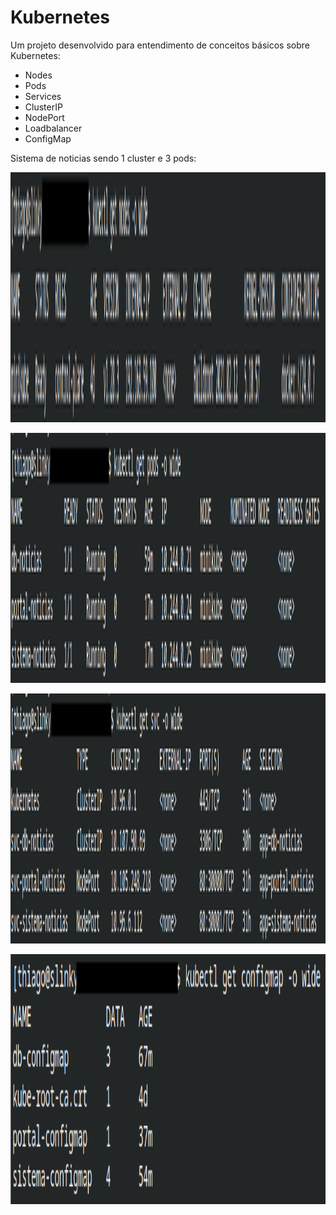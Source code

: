 # Kubernetes

Um projeto desenvolvido para entendimento de conceitos básicos sobre Kubernetes:

* Nodes
* Pods
* Services
* ClusterIP
* NodePort
* Loadbalancer
* ConfigMap

Sistema de noticias sendo 1 cluster e 3 pods:

<p align="center">
  <img src="https://github.com/villani31/Kubernetes/blob/main/images/img-01.png?w=240" alt="Kubernetes"height=400px >
</p>

<p align="center">
  <img src="https://github.com/villani31/Kubernetes/blob/main/images/img-02.png" alt="Kubernetes"height=400px >
</p>

<p align="center">
  <img src="https://github.com/villani31/Kubernetes/blob/main/images/img-03.png" alt="Kubernetes"height=400px >
</p>

<p align="center">
  <img src="https://github.com/villani31/Kubernetes/blob/main/images/img-04.png" alt="Kubernetes"height=400px >
</p>

